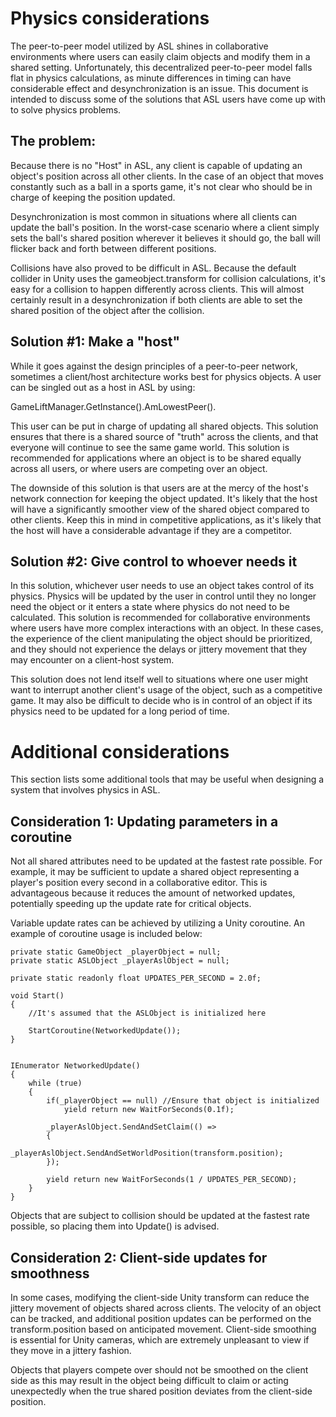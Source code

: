 # Physics considerations


The peer-to-peer model utilized by ASL shines in collaborative environments
where users can easily claim objects and modify them in a shared setting.
Unfortunately, this decentralized peer-to-peer model falls flat in physics
calculations, as minute differences in timing can have considerable effect
and desynchronization is an issue. This document is intended to discuss some
of the solutions that ASL users have come up with to solve physics problems.

## The problem:

Because there is no "Host" in ASL, any client is capable of updating an object's
position across all other clients. In the case of an object that moves constantly
such as a ball in a sports game, it's not clear who should be in charge of
keeping the position updated.

Desynchronization is most common in situations where all clients can update the
ball's position. In the worst-case scenario where a client simply sets the ball's
shared position wherever it believes it should go, the ball will flicker back and
forth between different positions.

Collisions have also proved to be difficult in ASL. Because the default collider
in Unity uses the gameobject.transform for collision calculations, it's easy
for a collision to happen differently across clients. This will almost certainly
result in a desynchronization if both clients are able to set the shared position
of the object after the collision.

## Solution #1: Make a "host"

While it goes against the design principles of a peer-to-peer network, sometimes
a client/host architecture works best for physics objects. A user can be singled
out as a host in ASL by using:

GameLiftManager.GetInstance().AmLowestPeer().

This user can be put in charge of updating all shared objects. This solution
ensures that there is a shared source of "truth" across the clients, and that
everyone will continue to see the same game world. This solution is recommended
for applications where an object is to be shared equally across all users, or
where users are competing over an object.

The downside of this solution is that users are at the mercy of the host's
network connection for keeping the object updated. It's likely that the host
will have a significantly smoother view of the shared object compared to other
clients. Keep this in mind in competitive applications, as it's likely that the
host will have a considerable advantage if they are a competitor.

## Solution #2: Give control to whoever needs it

In this solution, whichever user needs to use an object takes control of its
physics. Physics will be updated by the user in control until they no longer
need the object or it enters a state where physics do not need to be calculated.
This solution is recommended for collaborative environments where users have
more complex interactions with an object. In these cases, the experience of the
client manipulating the object should be prioritized, and they should not
experience the delays or jittery movement that they may encounter on a client-host
system.

This solution does not lend itself well to situations where one user might want
to interrupt another client's usage of the object, such as a competitive game.
It may also be difficult to decide who is in control of an object if its physics
need to be updated for a long period of time.


# Additional considerations

This section lists some additional tools that may be useful when designing a
system that involves physics in ASL.


## Consideration 1: Updating parameters in a coroutine

Not all shared attributes need to be updated at the fastest rate possible. For
example, it may be sufficient to update a shared object representing a player's
position every second in a collaborative editor. This is advantageous because
it reduces the amount of networked updates, potentially speeding up the update
rate for critical objects.

Variable update rates can be achieved by utilizing a Unity coroutine. An example
of coroutine usage is included below:

    private static GameObject _playerObject = null;
    private static ASLObject _playerAslObject = null;

    private static readonly float UPDATES_PER_SECOND = 2.0f;

    void Start()
    {
        //It's assumed that the ASLObject is initialized here

        StartCoroutine(NetworkedUpdate());
    }


    IEnumerator NetworkedUpdate()
    {
        while (true)
        {
            if(_playerObject == null) //Ensure that object is initialized
                yield return new WaitForSeconds(0.1f);

            _playerAslObject.SendAndSetClaim(() =>
            {
                _playerAslObject.SendAndSetWorldPosition(transform.position);
            });

            yield return new WaitForSeconds(1 / UPDATES_PER_SECOND);
        }
    }

Objects that are subject to collision should be updated at the fastest rate
possible, so placing them into Update() is advised.

## Consideration 2: Client-side updates for smoothness

In some cases, modifying the client-side Unity transform can reduce the
jittery movement of objects shared across clients. The velocity of an object
can be tracked, and additional position updates can be performed on the
transform.position based on anticipated movement. Client-side smoothing is
essential for Unity cameras, which are extremely unpleasant to view if they
move in a jittery fashion.

Objects that players compete over should not be smoothed on the client side as
this may result in the object being difficult to claim or acting unexpectedly
when the true shared position deviates from the client-side position.
